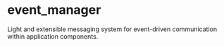 # event_manager
Light and extensible messaging system for event-driven communication within application components.
